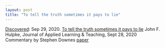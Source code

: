 ```yaml
---
layout: post
title: "To tell the truth sometimes it pays to lie"
---
```

[Discovered](http://rolandtanglao.com/2020/07/29/p1-blogthis-checkvist-list-links-to-blog/): Sep 29, 2020. [To tell the truth sometimes it pays to lie](https://www.downes.ca/post/71424) John F. Hulpke, Journal of Applied Learning & Teaching, Sept 28, 2020 Commentary by Stephen Downes  [paper](https://journals.sfu.ca/jalt/index.php/jalt/article/view/293/253)
